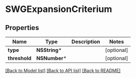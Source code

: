 # SWGExpansionCriterium

## Properties
Name | Type | Description | Notes
------------ | ------------- | ------------- | -------------
**type** | **NSString*** |  | [optional] 
**threshold** | **NSNumber*** |  | [optional] 

[[Back to Model list]](../README.md#documentation-for-models) [[Back to API list]](../README.md#documentation-for-api-endpoints) [[Back to README]](../README.md)


